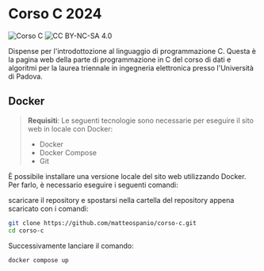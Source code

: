 # Corso C 2024

![Corso C](https://img.shields.io/badge/Course-Introduction%20to%20C-blue)
![CC BY-NC-SA 4.0](https://img.shields.io/badge/license-CC%20BY--NC--SA%204.0-green)

Dispense per l'introdottozione al linguaggio di programmazione C.
Questa è la pagina web della parte di programmazione in C del corso di dati e algoritmi per la laurea triennale in ingegneria elettronica presso l'Università di Padova.

## Docker

> **Requisiti**:
> Le seguenti tecnologie sono necessarie per eseguire il sito web in locale con Docker:
> - Docker
> - Docker Compose
> - Git

È possibile installare una versione locale del sito web utilizzando Docker. Per farlo, è necessario eseguire i seguenti comandi:

scaricare il repository e spostarsi nella cartella del repository appena scaricato con i comandi:
```bash
git clone https://github.com/matteospanio/corso-c.git
cd corso-c
```

Successivamente lanciare il comando:
```bash
docker compose up
```
